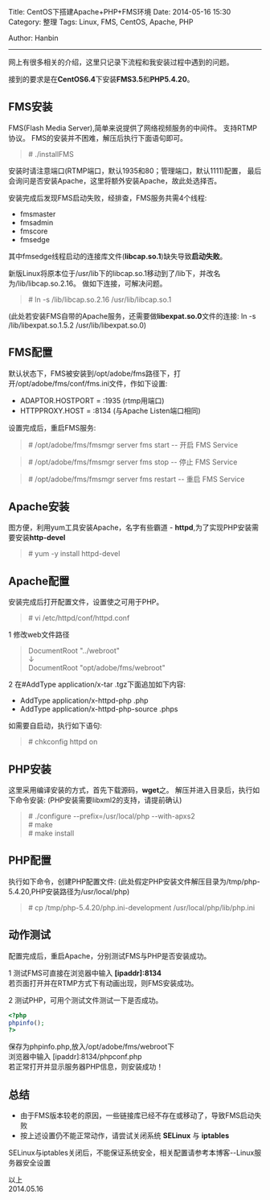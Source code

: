 Title: CentOS下搭建Apache+PHP+FMS环境
Date: 2014-05-16 15:30
Category: 整理
Tags: Linux, FMS, CentOS, Apache, PHP
<!-- Slug:  -->
Author: Hanbin
<!-- Summary: CentOS下搭建Apacha+PHP+FMS环境 -->


------

网上有很多相关的介绍，这里只记录下流程和我安装过程中遇到的问题。

接到的要求是在**CentOS6.4**下安装**FMS3.5**和**PHP5.4.20**。

## FMS安装

FMS(Flash Media Server),简单来说提供了网络视频服务的中间件。
支持RTMP协议。
FMS的安装并不困难，解压后执行下面语句即可。

> \# ./installFMS

安装时请注意端口(RTMP端口，默认1935和80；管理端口，默认1111)配置，
最后会询问是否安装Apache，这里将额外安装Apache，故此处选择否。

安装完成后发现FMS启动失败，经排查，FMS服务共需4个线程:

* fmsmaster
* fmsadmin
* fmscore
* fmsedge

其中fmsedge线程启动的连接库文件(**libcap.so.1**)缺失导致**启动失败**。

新版Linux将原本位于/usr/lib下的libcap.so.1移动到了/lib下，并改名为/lib/libcap.so.2.16。
做如下连接，可解决问题。

> \# ln -s /lib/libcap.so.2.16 /usr/lib/libcap.so.1

(此处若安装FMS自带的Apache服务，还需要做**libexpat.so.0**文件的连接:
ln -s /lib/libexpat.so.1.5.2 /usr/lib/libexpat.so.0)


## FMS配置

默认状态下，FMS被安装到/opt/adobe/fms路径下，打开/opt/adobe/fms/conf/fms.ini文件，作如下设置:

* ADAPTOR.HOSTPORT = :1935      (rtmp用端口)
* HTTPPROXY.HOST = :8134        (与Apache Listen端口相同)

设置完成后，重启FMS服务:

> \# /opt/adobe/fms/fmsmgr server fms start      -- 开启 FMS Service

> \# /opt/adobe/fms/fmsmgr server fms stop       -- 停止 FMS Service

> \# /opt/adobe/fms/fmsmgr server fms restart    -- 重启 FMS Service


## Apache安装

图方便，利用yum工具安装Apache，名字有些霸道 - **httpd**,为了实现PHP安装需要安装**http-devel**

> \# yum -y install httpd-devel


## Apache配置

安装完成后打开配置文件，设置使之可用于PHP。

> \# vi /etc/httpd/conf/httpd.conf

1 修改web文件路径

>  DocumentRoot "../webroot"  
	↓  
   DocumentRoot "opt/adobe/fms/webroot"  

2 在#AddType application/x-tar .tgz下面追加如下内容:

* AddType application/x-httpd-php .php
* AddType application/x-httpd-php-source .phps 

如需要自启动，执行如下语句:

> \# chkconfig httpd on


## PHP安装

这里采用编译安装的方式，首先下载源码，**wget**之。
解压并进入目录后，执行如下命令安装:
(PHP安装需要libxml2的支持，请提前确认)

> \# ./configure --prefix=/usr/local/php --with-apxs2  
> \# make  
> \# make install  


## PHP配置

执行如下命令，创建PHP配置文件:
(此处假定PHP安装文件解压目录为/tmp/php-5.4.20,PHP安装路径为/usr/local/php)
> \# cp /tmp/php-5.4.20/php.ini-development /usr/local/php/lib/php.ini


## 动作测试

配置完成后，重启Apache，分别测试FMS与PHP是否安装成功。

1 测试FMS可直接在浏览器中输入 **[ipaddr]:8134**  
若页面打开并在RTMP方式下有动画出现，则FMS安装成功。


2 测试PHP，可用个测试文件测试一下是否成功。

```PHP
<?php 
phpinfo(); 
?>
```

保存为phpinfo.php,放入/opt/adobe/fms/webroot下  
浏览器中输入 [ipaddr]:8134/phpconf.php  
若正常打开并显示服务器PHP信息，则安装成功！  


## 总结  
  
* 由于FMS版本较老的原因，一些链接库已经不存在或移动了，导致FMS启动失败  
* 按上述设置仍不能正常动作，请尝试关闭系统 **SELinux** 与 **iptables**   

SELinux与iptables关闭后，不能保证系统安全，相关配置请参考本博客--Linux服务器安全设置  



以上  
2014.05.16